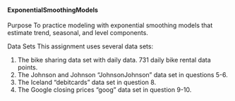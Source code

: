 #### ExponentialSmoothingModels
Purpose
To practice modeling with exponential smoothing models that estimate trend, seasonal, and level components.

Data Sets
This assignment uses several data sets:
1.	The bike sharing data set with daily data.  731 daily bike rental data points.
2.	The Johnson and Johnson “JohnsonJohnson” data set in questions 5-6.
3.	The Iceland “debitcards” data set in question 8.
4.	The Google closing prices “goog” data set in question 9-10.
